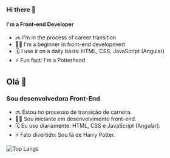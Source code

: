 ### Hi there 👋
#### I'm a Front-end Developer

- 🔜 I'm in the process of career transition
- 👩‍💻 I'm a beginner in front-end development
- 🗓 I use it on a daily basis: HTML, CSS, JavaScript (Angular)
- ⚡ Fun fact: I'm a Potterhead


##   Olá 👋
### Sou desenvolvedora Front-End

- 🔜 Estou no processo de transição de carreira.
- 👩‍💻 Sou iniciante em desenvolvimento front-end.
- 🗓 Eu uso diariamente: HTML, CSS e JavaScript (Angular).
- ⚡ Fato divertido: Sou fã de Harry Potter.


![Top Langs](https://github-readme-stats.vercel.app/api/top-langs/?username=tarcillabarbosa&hide_progress=true)
